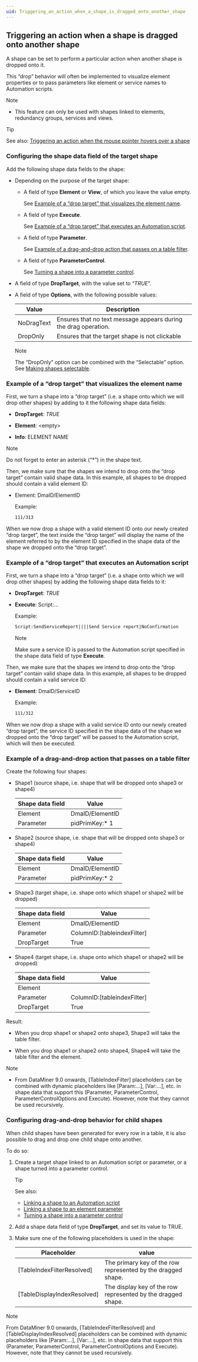 ```yaml
---
uid: Triggering_an_action_when_a_shape_is_dragged_onto_another_shape
---
```


## Triggering an action when a shape is dragged onto another shape

A shape can be set to perform a particular action when another shape is dropped onto it.

This “drop” behavior will often be implemented to visualize element properties or to pass parameters like element or service names to Automation scripts.

> [!NOTE]
> - This feature can only be used with shapes linked to elements, redundancy groups, services and views.

> [!TIP]
> See also:
> [Triggering an action when the mouse pointer hovers over a shape](xref:Triggering_an_action_when_the_mouse_pointer_hovers_over_a_shape)

### Configuring the shape data field of the target shape

Add the following shape data fields to the shape:

- Depending on the purpose of the target shape:

    - A field of type **Element** or **View**, of which you leave the value empty.

        See [Example of a “drop target” that visualizes the element name](#example-of-a-drop-target-that-visualizes-the-element-name).

    - A field of type **Execute**.

        See [Example of a “drop target” that executes an Automation script](#example-of-a-drop-target-that-executes-an-automation-script).

    - A field of type **Parameter**.

        See [Example of a drag-and-drop action that passes on a table filter](#example-of-a-drag-and-drop-action-that-passes-on-a-table-filter).

    - A field of type **ParameterControl**.

        See [Turning a shape into a parameter control](xref:Turning_a_shape_into_a_parameter_control).

- A field of type **DropTarget**, with the value set to “*TRUE*”.

- A field of type **Options**, with the following possible values:

    | Value    | Description                                                     |
    |------------|-----------------------------------------------------------------|
    | NoDragText | Ensures that no text message appears during the drag operation. |
    | DropOnly   | Ensures that the target shape is not clickable                  |

    > [!NOTE]
    > The “DropOnly” option can be combined with the “Selectable” option. See [Making shapes selectable](xref:Making_shapes_selectable).

### Example of a “drop target” that visualizes the element name

First, we turn a shape into a “drop target” (i.e. a shape onto which we will drop other shapes) by adding to it the following shape data fields:

- **DropTarget**: *TRUE*

- **Element**: \<empty>

- **Info**: ELEMENT NAME

> [!NOTE]
> Do not forget to enter an asterisk (“\*”) in the shape text.

Then, we make sure that the shapes we intend to drop onto the “drop target” contain valid shape data. In this example, all shapes to be dropped should contain a valid element ID:

- Element: DmaID/ElementID

    Example:

    ```txt
    111/313
    ```

When we now drop a shape with a valid element ID onto our newly created “drop target”, the text inside the “drop target” will display the name of the element referred to by the element ID specified in the shape data of the shape we dropped onto the “drop target”.

### Example of a “drop target” that executes an Automation script

First, we turn a shape into a “drop target” (i.e. a shape onto which we will drop other shapes) by adding the following shape data fields to it:

- **DropTarget**: *TRUE*

- **Execute**: Script:...

    Example:

    ```txt
    Script:SendServiceReport||||Send Service report|NoConfirmation
    ```

    > [!NOTE]
    > Make sure a service ID is passed to the Automation script specified in the shape data field of type **Execute**.

Then, we make sure that the shapes we intend to drop onto the “drop target” contain valid shape data. In this example, all shapes to be dropped should contain a valid service ID:

- **Element**: DmaID/ServiceID

    Example:

    ```txt
    111/312
    ```

When we now drop a shape with a valid service ID onto our newly created “drop target”, the service ID specified in the shape data of the shape we dropped onto the “drop target” will be passed to the Automation script, which will then be executed.

### Example of a drag-and-drop action that passes on a table filter

Create the following four shapes:

- Shape1 (source shape, i.e. shape that will be dropped onto shape3 or shape4)

    | Shape data field | Value           |
    |--------------------|-----------------|
    | Element            | DmaID/ElementID |
    | Parameter          | pidPrimKey:\* 1 |

- Shape2 (source shape, i.e. shape that will be dropped onto shape3 or shape4)

    | Shape data field | Value           |
    |--------------------|-----------------|
    | Element            | DmaID/ElementID |
    | Parameter          | pidPrimKey:\* 2 |

- Shape3 (target shape, i.e. shape onto which shape1 or shape2 will be dropped)

    | Shape data field | Value                         |
    |--------------------|-------------------------------|
    | Element            | DmaID/ElementID               |
    | Parameter          | ColumnID:\[tableindexFilter\] |
    | DropTarget         | True                          |

- Shape4 (target shape, i.e. shape onto which shape1 or shape2 will be dropped)

    | Shape data field | Value                         |
    |--------------------|-------------------------------|
    | Element            |                              |
    | Parameter          | ColumnID:\[tableindexFilter\] |
    | DropTarget         | True                          |

Result:

- When you drop shape1 or shape2 onto shape3, Shape3 will take the table filter.

- When you drop shape1 or shape2 onto shape4, Shape4 will take the table filter and the element.

> [!NOTE]
> - From DataMiner 9.0 onwards, \[TableIndexFilter\] placeholders can be combined with dynamic placeholders like \[Param:...\], \[Var:...\], etc. in shape data that support this (Parameter, ParameterControl, ParameterControlOptions and Execute). However, note that they cannot be used recursively.

### Configuring drag-and-drop behavior for child shapes

When child shapes have been generated for every row in a table, it is also possible to drag and drop one child shape onto another.

To do so:

1. Create a target shape linked to an Automation script or parameter, or a shape turned into a parameter control.

    > [!TIP]
    > See also:
    > - [Linking a shape to an Automation script](xref:Linking_a_shape_to_an_Automation_script)
    > - [Linking a shape to an element parameter](xref:Linking_a_shape_to_an_element_parameter)
    > - [Turning a shape into a parameter control](xref:Turning_a_shape_into_a_parameter_control)

2. Add a shape data field of type **DropTarget**, and set its value to TRUE.

3. Make sure one of the following placeholders is used in the shape:

    | Placeholder                 | value                                                        |
    |-------------------------------|--------------------------------------------------------------|
    | \[TableIndexFilterResolved\]  | The primary key of the row represented by the dragged shape. |
    | \[TableDisplayIndexResolved\] | The display key of the row represented by the dragged shape. |

> [!NOTE]
> From DataMiner 9.0 onwards, \[TableIndexFilterResolved\] and \[TableDisplayIndexResolved\] placeholders can be combined with dynamic placeholders like \[Param:...\], \[Var:...\], etc. in shape data that support this (Parameter, ParameterControl, ParameterControlOptions and Execute). However, note that they cannot be used recursively.
>
